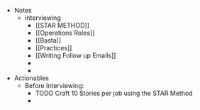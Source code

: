 - Notes
	- interviewing
		- [[STAR METHOD]]
		- [[Operations Roles]]
		- [[Basta]]
		- [[Practices]]
		- [[Writing Follow up Emails]]
		-
		-
- Actionables
	- Before Interviewing:
		- TODO Craft 10 Stories per job using the STAR Method
		-